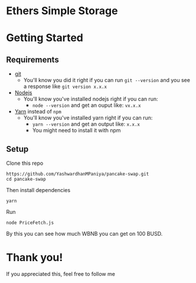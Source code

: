 # Ethers Simple Storage

# Getting Started

## Requirements

- [git](https://git-scm.com/book/en/v2/Getting-Started-Installing-Git)
  - You'll know you did it right if you can run `git --version` and you see a response like `git version x.x.x`
- [Nodejs](https://nodejs.org/en/)
  - You'll know you've installed nodejs right if you can run:
    - `node --version` and get an ouput like: `vx.x.x`
- [Yarn](https://classic.yarnpkg.com/lang/en/docs/install/) instead of `npm`
  - You'll know you've installed yarn right if you can run:
    - `yarn --version` and get an output like: `x.x.x`
    - You might need to install it with npm

## Setup

Clone this repo

```
https://github.com/YashwardhanMPaniya/pancake-swap.git
cd pancake-swap
```

Then install dependencies

```
yarn
```

Run

```
node PriceFetch.js
```

By this you can see how much WBNB you can get on 100 BUSD.

# Thank you!

If you appreciated this, feel free to follow me
